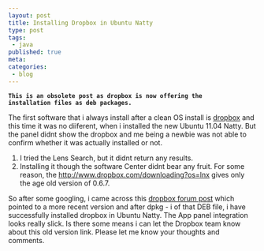 ```yaml
---
layout: post
title: Installing Dropbox in Ubuntu Natty
type: post
tags:
 - java
published: true
meta:
categories:
 - blog
---
```

<code>__This is an obsolete post as dropbox is now offering the installation files as deb packages.__</code>

The first software that i always install after a clean OS install is [dropbox](http://www.dropbox.com) and this time it was no diiferent, when i installed the new Ubuntu 11.04 Natty. But the panel didnt show the dropbox and me being a newbie was not able to confirm whether it was actually installed or not. 
1. I tried the Lens Search, but it didnt return any results. 
2. Installing it though the software Center didnt bear any fruit.
For some reason, the <http://www.dropbox.com/downloading?os=lnx> gives only the age old version of 0.6.7.

So after some googling, i came across this [dropbox forum post](http://forums.dropbox.com/topic.php?id=36538) which pointed to a more recent version and after dpkg - i of that DEB file, i have successfully installed dropbox in Ubuntu Natty. 
The App panel integration looks really slick. Is there some means i can let the Dropbox team know about this old version link. Please let me know your thoughts and comments.